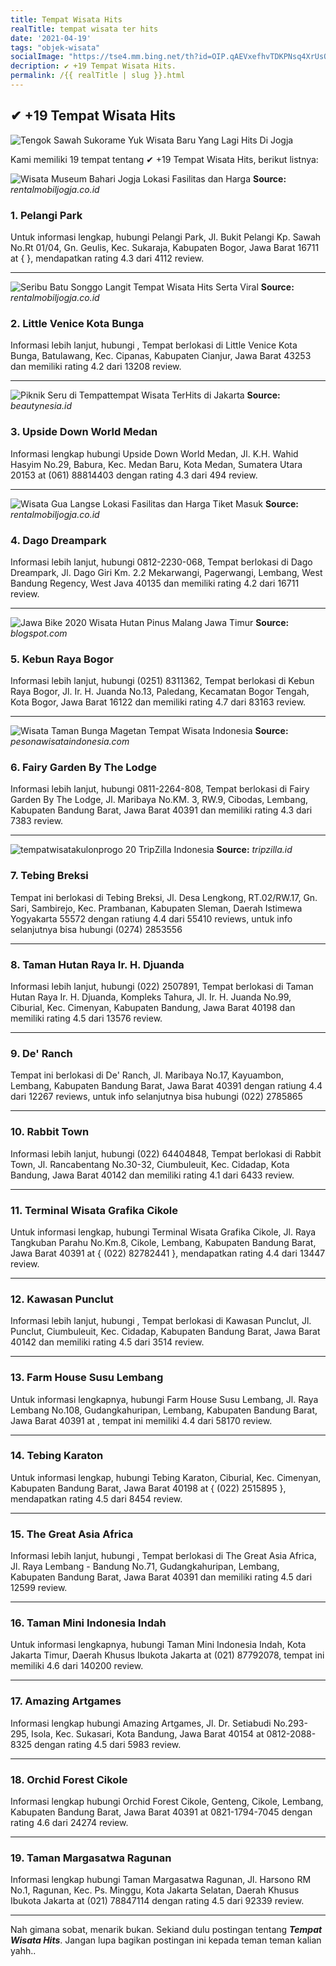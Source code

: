 ```yaml
---
title: Tempat Wisata Hits
realTitle: tempat wisata ter hits
date: '2021-04-19'
tags: "objek-wisata"
socialImage: "https://tse4.mm.bing.net/th?id=OIP.qAEVxefhvTDKPNsq4XrUsQHaE8&amp;pid=15.1"
decription: ✔ +19 Tempat Wisata Hits.
permalink: /{{ realTitle | slug }}.html
---
```


## ✔ +19 Tempat Wisata Hits

![Tengok Sawah Sukorame Yuk Wisata Baru Yang Lagi Hits Di Jogja](https://www.piknikdong.com/wp-content/uploads/2018/01/Sawah-Sukorame-Dlingo-Bantul.jpg)



Kami memiliki 19 tempat tentang ✔ +19 Tempat Wisata Hits, berikut listnya:



![Wisata Museum Bahari Jogja Lokasi Fasilitas dan Harga ](https://tse1.mm.bing.net/th?id=OIP.YlFgF0KCZhshpC_UGQGBUwHaE7&amp;pid=15.1)
**Source:** _rentalmobiljogja.co.id_


### 1. Pelangi Park



Untuk informasi lengkap, hubungi Pelangi Park, Jl. Bukit Pelangi Kp. Sawah No.Rt 01/04, Gn. Geulis, Kec. Sukaraja, Kabupaten Bogor, Jawa Barat 16711 at {  }, mendapatkan rating 4.3 dari 4112 review.

---


![Seribu Batu Songgo Langit Tempat Wisata Hits Serta Viral ](https://tse2.mm.bing.net/th?id=OIP.1u7B6Qvb_nslI13HdMuIywHaJQ&amp;pid=15.1)
**Source:** _rentalmobiljogja.co.id_


### 2. Little Venice Kota Bunga



Informasi lebih lanjut, hubungi , Tempat berlokasi di Little Venice Kota Bunga, Batulawang, Kec. Cipanas, Kabupaten Cianjur, Jawa Barat 43253 dan memiliki rating 4.2 dari 13208 review.

---


![Piknik Seru di Tempattempat Wisata TerHits di Jakarta ](https://tse4.mm.bing.net/th?id=OIP.g_k-0zAbe7AcXzF-MUP4CgHaFS&amp;pid=15.1)
**Source:** _beautynesia.id_


### 3. Upside Down World Medan



Informasi lengkap hubungi Upside Down World Medan, Jl. K.H. Wahid Hasyim No.29, Babura, Kec. Medan Baru, Kota Medan, Sumatera Utara 20153 at (061) 88814403 dengan rating 4.3 dari 494 review.

---


![Wisata Gua Langse Lokasi Fasilitas dan Harga Tiket Masuk](https://tse2.mm.bing.net/th?id=OIP.FfCTVJ7uq4YzMGeoHvbB2wHaHa&amp;pid=15.1)
**Source:** _rentalmobiljogja.co.id_


### 4. Dago Dreampark



Informasi lebih lanjut, hubungi 0812-2230-068, Tempat berlokasi di Dago Dreampark, Jl. Dago Giri Km. 2.2 Mekarwangi, Pagerwangi, Lembang, West Bandung Regency, West Java 40135 dan memiliki rating 4.2 dari 16711 review.

---


![Jawa Bike 2020 Wisata Hutan Pinus Malang Jawa Timur](https://tse2.mm.bing.net/th?id=OIP.rYImi64l1X0rmrHZKzB2pwHaEL&amp;pid=15.1)
**Source:** _blogspot.com_


### 5. Kebun Raya Bogor



Informasi lebih lanjut, hubungi (0251) 8311362, Tempat berlokasi di Kebun Raya Bogor, Jl. Ir. H. Juanda No.13, Paledang, Kecamatan Bogor Tengah, Kota Bogor, Jawa Barat 16122 dan memiliki rating 4.7 dari 83163 review.

---


![Wisata Taman Bunga Magetan  Tempat Wisata Indonesia](https://tse2.mm.bing.net/th?id=OIP.LkQM_n8Hwtol6acdHU-YggHaEK&amp;pid=15.1)
**Source:** _pesonawisataindonesia.com_


### 6. Fairy Garden By The Lodge



Informasi lebih lanjut, hubungi 0811-2264-808, Tempat berlokasi di Fairy Garden By The Lodge, Jl. Maribaya No.KM. 3, RW.9, Cibodas, Lembang, Kabupaten Bandung Barat, Jawa Barat 40391 dan memiliki rating 4.3 dari 7383 review.

---


![tempatwisatakulonprogo 20  TripZilla Indonesia](https://tse2.mm.bing.net/th?id=OIP.m4o4dAji3AW4kqTbu6BoeAHaHa&amp;pid=15.1)
**Source:** _tripzilla.id_


### 7. Tebing Breksi



Tempat ini berlokasi di Tebing Breksi, Jl. Desa Lengkong, RT.02/RW.17, Gn. Sari, Sambirejo, Kec. Prambanan, Kabupaten Sleman, Daerah Istimewa Yogyakarta 55572 dengan ratiung 4.4 dari 55410 reviews, untuk info selanjutnya bisa hubungi (0274) 2853556

---


### 8. Taman Hutan Raya Ir. H. Djuanda



Informasi lebih lanjut, hubungi (022) 2507891, Tempat berlokasi di Taman Hutan Raya Ir. H. Djuanda, Kompleks Tahura, Jl. Ir. H. Juanda No.99, Ciburial, Kec. Cimenyan, Kabupaten Bandung, Jawa Barat 40198 dan memiliki rating 4.5 dari 13576 review.

---


### 9. De&#039; Ranch



Tempat ini berlokasi di De&#039; Ranch, Jl. Maribaya No.17, Kayuambon, Lembang, Kabupaten Bandung Barat, Jawa Barat 40391 dengan ratiung 4.4 dari 12267 reviews, untuk info selanjutnya bisa hubungi (022) 2785865

---


### 10. Rabbit Town



Informasi lebih lanjut, hubungi (022) 64404848, Tempat berlokasi di Rabbit Town, Jl. Rancabentang No.30-32, Ciumbuleuit, Kec. Cidadap, Kota Bandung, Jawa Barat 40142 dan memiliki rating 4.1 dari 6433 review.

---


### 11. Terminal Wisata Grafika Cikole



Untuk informasi lengkap, hubungi Terminal Wisata Grafika Cikole, Jl. Raya Tangkuban Parahu No.Km.8, Cikole, Lembang, Kabupaten Bandung Barat, Jawa Barat 40391 at { (022) 82782441 }, mendapatkan rating 4.4 dari 13447 review.

---


### 12. Kawasan Punclut



Informasi lebih lanjut, hubungi , Tempat berlokasi di Kawasan Punclut, Jl. Punclut, Ciumbuleuit, Kec. Cidadap, Kabupaten Bandung Barat, Jawa Barat 40142 dan memiliki rating 4.5 dari 3514 review.

---


### 13. Farm House Susu Lembang



Untuk informasi lengkapnya, hubungi Farm House Susu Lembang, Jl. Raya Lembang No.108, Gudangkahuripan, Lembang, Kabupaten Bandung Barat, Jawa Barat 40391 at , tempat ini memiliki 4.4 dari 58170 review.

---


### 14. Tebing Karaton



Untuk informasi lengkap, hubungi Tebing Karaton, Ciburial, Kec. Cimenyan, Kabupaten Bandung Barat, Jawa Barat 40198 at { (022) 2515895 }, mendapatkan rating 4.5 dari 8454 review.

---


### 15. The Great Asia Africa



Informasi lebih lanjut, hubungi , Tempat berlokasi di The Great Asia Africa, Jl. Raya Lembang - Bandung No.71, Gudangkahuripan, Lembang, Kabupaten Bandung Barat, Jawa Barat 40391 dan memiliki rating 4.5 dari 12599 review.

---


### 16. Taman Mini Indonesia Indah



Untuk informasi lengkapnya, hubungi Taman Mini Indonesia Indah, Kota Jakarta Timur, Daerah Khusus Ibukota Jakarta at (021) 87792078, tempat ini memiliki 4.6 dari 140200 review.

---


### 17. Amazing Artgames



Informasi lengkap hubungi Amazing Artgames, Jl. Dr. Setiabudi No.293-295, Isola, Kec. Sukasari, Kota Bandung, Jawa Barat 40154 at 0812-2088-8325 dengan rating 4.5 dari 5983 review.

---


### 18. Orchid Forest Cikole



Informasi lengkap hubungi Orchid Forest Cikole, Genteng, Cikole, Lembang, Kabupaten Bandung Barat, Jawa Barat 40391 at 0821-1794-7045 dengan rating 4.6 dari 24274 review.

---


### 19. Taman Margasatwa Ragunan



Informasi lengkap hubungi Taman Margasatwa Ragunan, Jl. Harsono RM No.1, Ragunan, Kec. Ps. Minggu, Kota Jakarta Selatan, Daerah Khusus Ibukota Jakarta at (021) 78847114 dengan rating 4.5 dari 92339 review.

---









Nah gimana sobat, menarik bukan. Sekiand dulu postingan tentang ***Tempat Wisata Hits***. Jangan lupa bagikan postingan ini kepada teman teman kalian yahh..
